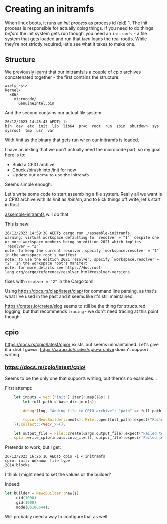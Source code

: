 # Creating an initramfs

When linux boots, it runs an _init process_ as process id (pid) 1. The init process is responsible for actually doing things. If you need to do things _before_ the init system gets run though, you need an `initramfs` - a file system that gets loaded and run that _then_ loads the real rootfs. While they're not strictly required, let's see what it takes to make one.

## Structure

We [previously learnt](01-getting-something-booting.md) that our initramfs is a couple of cpio archives concatenated together - the first contains the structure:

```
early_cpio
kernel/
  x86/
    microcode/
      GenuineIntel.bin
```

And the second contains our actual file system:

```shell
26/12/2023 14:45:43 AEDT❯ ls
bin  dev  etc  init  lib  lib64  proc  root  run  sbin  shutdown  sys  sysroot  tmp  usr  var
```

With /init as the binary that gets run when our initramfs is loaded.

I have an inkling that we don't actually need the microcode part, so my goal here is to:

- Build a CPIO archive
- Chuck /bin/sh into /init for now
- Update our qemu to use the initramfs

Seems simple enough.

Let's write some code to start assembling a file system. Really all we want is a CPIO archive with its /init as /bin/sh, and to kick things off write, let's start in Rust.

[assemble-initramfs](../assemble-initramfs/) will do that

This is new:
```shell
26/12/2023 14:59:38 AEDT❯ cargo run ./assemble-initramfs
warning: virtual workspace defaulting to `resolver = "1"` despite one or more workspace members being on edition 2021 which implies `resolver = "2"`
note: to keep the current resolver, specify `workspace.resolver = "1"` in the workspace root's manifest
note: to use the edition 2021 resolver, specify `workspace.resolver = "2"` in the workspace root's manifest
note: for more details see https://doc.rust-lang.org/cargo/reference/resolver.html#resolver-versions
```

fixes with `resolver = "2"` in the Cargo.toml

Using https://docs.rs/clap/latest/clap/ for command line parsing, as that's what I've used in the past and it seems like it's still maintained.

https://crates.io/crates/slog seems to still be the thing for structured logging, but that recommends `tracing` - we don't need tracing at this point though.

## cpio

https://docs.rs/cpio/latest/cpio/ exists, but seems unmaintained. Let's give it a shot I guess.
https://crates.io/crates/cpio-archive doesn't support writing

### https://docs.rs/cpio/latest/cpio/

Seems to be the only one that supports writing, but there's no examples...

First attempt:

```rust
    let inputs = vec!["init"].iter().map(|&s| {
        let full_path = base_dir.join(s);

        debug!(log, "Adding file to CPIO archive"; "path" => full_path.display().to_string());

        (cpio::NewcBuilder::new(s), File::open(full_path).expect("Failed to open file"))
    }).collect::<Vec<_>>();

    let output_file = File::create(&args.output_file).expect("Failed to open output file");
    cpio::write_cpio(inputs.into_iter(), output_file).expect("Failed to write CPIO archive");
```

Pretends to work, but I get:

```
26/12/2023 16:26:16 AEDT❯ cpio -i < initramfs 
cpio: init: unknown file type
2814 blocks
```

I think I might need to set the values on the builder?

Indeed:

```rust
let builder = NewcBuilder::new(s)
    .uid(1000)
    .gid(1000)
    .mode(0o100644);
```

Will probably need a way to configure that as well.

